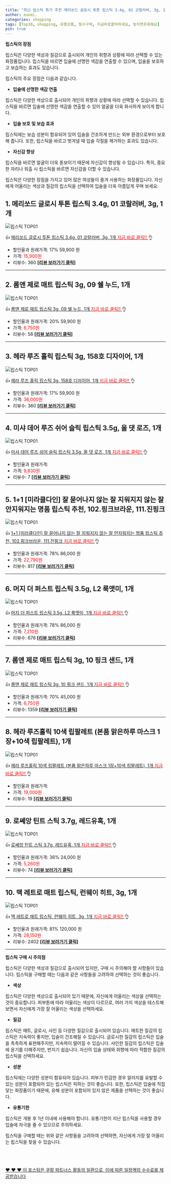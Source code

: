 ```yaml
---
title: "최신 립스틱 특가 추천 메리쏘드 글로시 투톤 립스틱 3.4g, 01 코랄러버, 3g, 1개 비교 장점"
author: eunmi.
categories: shopping
tags: [Top10, shopping, 유행상품, 필수구매, 지금바로클릭하세요, 놓치면후회해요]
pin: true
---
```

**립스틱의 장점**

립스틱은 다양한 색상과 질감으로 출시되어 개인의 취향과 상황에 따라 선택할 수 있는 화장품입니다. 립스틱을 바르면 입술에 선명한 색감을 연출할 수 있으며, 입술을 보호하고 보습하는 효과도 있습니다.

립스틱의 주요 장점은 다음과 같습니다.

* **입술에 선명한 색감 연출**

립스틱은 다양한 색상으로 출시되어 개인의 취향과 상황에 따라 선택할 수 있습니다. 립스틱을 바르면 입술에 선명한 색감을 연출할 수 있어 얼굴을 더욱 화사하게 보이게 합니다.

* **입술 보호 및 보습 효과**

립스틱에는 보습 성분이 함유되어 있어 입술을 건조하게 만드는 외부 환경으로부터 보호해 줍니다. 또한, 립스틱을 바르고 벗겨낼 때 입술 각질을 제거하는 효과도 있습니다.

* **자신감 향상**

립스틱을 바르면 얼굴이 더욱 돋보이기 때문에 자신감이 향상될 수 있습니다. 특히, 중요한 자리나 외출 시 립스틱을 바르면 자신감을 더할 수 있습니다.

립스틱은 다양한 장점을 가지고 있어 많은 여성들이 즐겨 사용하는 화장품입니다. 자신에게 어울리는 색상과 질감의 립스틱을 선택하여 입술을 더욱 아름답게 꾸며 보세요.

   

## 1. 메리쏘드 글로시 투톤 립스틱 3.4g, 01 코랄러버, 3g, 1개

![립스틱 TOP01](https://thumbnail8.coupangcdn.com/thumbnails/remote/230x230ex/image/retail/images/2023/01/10/18/2/94c4d086-4726-477d-ab4c-c989be0117cd.jpg)


👍 [메리쏘드 글로시 투톤 립스틱 3.4g, 01 코랄러버, 3g, 1개 <font color=red> 지금 바로 클릭!! </font> ](https://link.coupang.com/re/AFFSDP?lptag=AF3617701&subid=GithubCoopas&pageKey=7680327279&traceid=V0-153&itemId=17479099578&vendorItemId=84646638751) 👌 


- 할인율과 원래가격: 17%  59,900   원
- 가격: <span style='color:red'>15,900원</span>
- 리뷰수: 360  [**[리뷰 보러가기 클릭]**](https://link.coupang.com/re/AFFSDP?lptag=AF3617701&subid=GithubCoopas&pageKey=7680327279&traceid=V0-153&itemId=17479099578&vendorItemId=84646638751)

---


   

## 2. 롬앤 제로 매트 립스틱 3g, 09 쉘 누드, 1개

![립스틱 TOP01](https://thumbnail8.coupangcdn.com/thumbnails/remote/230x230ex/image/retail/images/3656861912100222-11c379ec-679e-40b5-91e6-bb1dafbcb67f.jpg)


👍 [롬앤 제로 매트 립스틱 3g, 09 쉘 누드, 1개 <font color=red> 지금 바로 클릭!! </font> ](https://link.coupang.com/re/AFFSDP?lptag=AF3617701&subid=GithubCoopas&pageKey=1814412512&traceid=V0-153&itemId=3063152900&vendorItemId=71051109229) 👌 


- 할인율과 원래가격: 20%  59,900   원
- 가격: <span style='color:red'>6,750원</span>
- 리뷰수: 56  [**[리뷰 보러가기 클릭]**](https://link.coupang.com/re/AFFSDP?lptag=AF3617701&subid=GithubCoopas&pageKey=1814412512&traceid=V0-153&itemId=3063152900&vendorItemId=71051109229)

---


   

## 3. 헤라 루즈 홀릭 립스틱 3g, 158호 디자이어, 1개

![립스틱 TOP01](https://thumbnail7.coupangcdn.com/thumbnails/remote/230x230ex/image/retail/images/1193832307535241-efe6cdb1-aeee-45e8-82fb-ea83437c62fc.jpg)


👍 [헤라 루즈 홀릭 립스틱 3g, 158호 디자이어, 1개 <font color=red> 지금 바로 클릭!! </font> ](https://link.coupang.com/re/AFFSDP?lptag=AF3617701&subid=GithubCoopas&pageKey=6398430415&traceid=V0-153&itemId=12098499005&vendorItemId=79036142381) 👌 


- 할인율과 원래가격: 17%  59,900   원
- 가격: <span style='color:red'>36,000원</span>
- 리뷰수: 360  [**[리뷰 보러가기 클릭]**](https://link.coupang.com/re/AFFSDP?lptag=AF3617701&subid=GithubCoopas&pageKey=6398430415&traceid=V0-153&itemId=12098499005&vendorItemId=79036142381)

---


   

## 4. 미샤 데어 루즈 쉬어 슬릭 립스틱 3.5g, 올 댓 로즈, 1개

![립스틱 TOP01](https://thumbnail8.coupangcdn.com/thumbnails/remote/230x230ex/image/retail/images/2020/04/28/18/8/023b7566-bb60-47d7-a5a2-66a4cd983567.jpg)


👍 [미샤 데어 루즈 쉬어 슬릭 립스틱 3.5g, 올 댓 로즈, 1개 <font color=red> 지금 바로 클릭!! </font> ](https://link.coupang.com/re/AFFSDP?lptag=AF3617701&subid=GithubCoopas&pageKey=1547725003&traceid=V0-153&itemId=2649446388&vendorItemId=70640358612) 👌 


- 할인율과 원래가격: 
- 가격: <span style='color:red'>9,830원</span>
- 리뷰수: 7  [**[리뷰 보러가기 클릭]**](https://link.coupang.com/re/AFFSDP?lptag=AF3617701&subid=GithubCoopas&pageKey=1547725003&traceid=V0-153&itemId=2649446388&vendorItemId=70640358612)

---


   

## 5. 1+1 [미라클다인] 잘 묻어나지 않는 잘 지워지지 않는 잘 안지워지는 명품 립스틱 추천, 102.핑크브라운, 111.진핑크

![립스틱 TOP01](https://thumbnail8.coupangcdn.com/thumbnails/remote/230x230ex/image/vendor_inventory/2ad3/c3b4e28a6861c783fd3cae77735074bb31dff707353ff27be96886749749.png)


👍 [1+1 [미라클다인] 잘 묻어나지 않는 잘 지워지지 않는 잘 안지워지는 명품 립스틱 추천, 102.핑크브라운, 111.진핑크 <font color=red> 지금 바로 클릭!! </font> ](https://link.coupang.com/re/AFFSDP?lptag=AF3617701&subid=GithubCoopas&pageKey=7676672577&traceid=V0-153&itemId=20493672288&vendorItemId=87457451451) 👌 


- 할인율과 원래가격: 78%  86,000   원
- 가격: <span style='color:red'>22,790원</span>
- 리뷰수: 817  [**[리뷰 보러가기 클릭]**](https://link.coupang.com/re/AFFSDP?lptag=AF3617701&subid=GithubCoopas&pageKey=7676672577&traceid=V0-153&itemId=20493672288&vendorItemId=87457451451)

---


   

## 6. 머지 더 퍼스트 립스틱 3.5g, L2 룩앳미, 1개

![립스틱 TOP01](https://thumbnail9.coupangcdn.com/thumbnails/remote/230x230ex/image/product/image/vendoritem/2019/03/21/3099398000/34d93575-85c0-498d-ab90-e2612cbe7bec.jpg)


👍 [머지 더 퍼스트 립스틱 3.5g, L2 룩앳미, 1개 <font color=red> 지금 바로 클릭!! </font> ](https://link.coupang.com/re/AFFSDP?lptag=AF3617701&subid=GithubCoopas&pageKey=15391154&traceid=V0-153&itemId=63327198&vendorItemId=3099398000) 👌 


- 할인율과 원래가격: 78%  86,000   원
- 가격: <span style='color:red'>7,210원</span>
- 리뷰수: 676  [**[리뷰 보러가기 클릭]**](https://link.coupang.com/re/AFFSDP?lptag=AF3617701&subid=GithubCoopas&pageKey=15391154&traceid=V0-153&itemId=63327198&vendorItemId=3099398000)

---


   

## 7. 롬앤 제로 매트 립스틱 3g, 10 핑크 샌드, 1개

![립스틱 TOP01](https://thumbnail7.coupangcdn.com/thumbnails/remote/230x230ex/image/retail/images/2362022632988257-c2ccdd59-9bd7-4a7c-bbc1-aeaabf993230.jpg)


👍 [롬앤 제로 매트 립스틱 3g, 10 핑크 샌드, 1개 <font color=red> 지금 바로 클릭!! </font> ](https://link.coupang.com/re/AFFSDP?lptag=AF3617701&subid=GithubCoopas&pageKey=1814412512&traceid=V0-153&itemId=3063152898&vendorItemId=71051109185) 👌 


- 할인율과 원래가격: 70%  45,000   원
- 가격: <span style='color:red'>6,750원</span>
- 리뷰수: 1359  [**[리뷰 보러가기 클릭]**](https://link.coupang.com/re/AFFSDP?lptag=AF3617701&subid=GithubCoopas&pageKey=1814412512&traceid=V0-153&itemId=3063152898&vendorItemId=71051109185)

---


   

## 8. 헤라 루즈홀릭 10색 립팔레트 (본품 맑은하루 마스크 1장+10색 립팔레트), 1개

![립스틱 TOP01](https://thumbnail10.coupangcdn.com/thumbnails/remote/230x230ex/image/vendor_inventory/4ba7/b25a83bb699216e6f7ce735872fbcb4663053abe9d8ec028906f1515fcf5.png)


👍 [헤라 루즈홀릭 10색 립팔레트 (본품 맑은하루 마스크 1장+10색 립팔레트), 1개 <font color=red> 지금 바로 클릭!! </font> ](https://link.coupang.com/re/AFFSDP?lptag=AF3617701&subid=GithubCoopas&pageKey=7509261623&traceid=V0-153&itemId=19672698311&vendorItemId=86778248467) 👌 


- 할인율과 원래가격: 
- 가격: <span style='color:red'>19,000원</span>
- 리뷰수: 19  [**[리뷰 보러가기 클릭]**](https://link.coupang.com/re/AFFSDP?lptag=AF3617701&subid=GithubCoopas&pageKey=7509261623&traceid=V0-153&itemId=19672698311&vendorItemId=86778248467)

---


   

## 9. 로쎄앙 틴트 스틱 3.7g, 레드유혹, 1개

![립스틱 TOP01](https://thumbnail7.coupangcdn.com/thumbnails/remote/230x230ex/image/product/image/vendoritem/2019/09/25/3133672712/d5c1cede-acd7-4bcc-89f7-162d44e3a6ea.jpg)


👍 [로쎄앙 틴트 스틱 3.7g, 레드유혹, 1개 <font color=red> 지금 바로 클릭!! </font> ](https://link.coupang.com/re/AFFSDP?lptag=AF3617701&subid=GithubCoopas&pageKey=9060467&traceid=V0-153&itemId=79064749&vendorItemId=3133672712) 👌 


- 할인율과 원래가격: 36%  24,000   원
- 가격: <span style='color:red'>5,260원</span>
- 리뷰수: 74  [**[리뷰 보러가기 클릭]**](https://link.coupang.com/re/AFFSDP?lptag=AF3617701&subid=GithubCoopas&pageKey=9060467&traceid=V0-153&itemId=79064749&vendorItemId=3133672712)

---


   

## 10. 맥 레트로 매트 립스틱, 런웨이 히트, 3g, 1개

![립스틱 TOP01](https://thumbnail10.coupangcdn.com/thumbnails/remote/230x230ex/image/retail/images/1194282403575962-82c127be-a56c-4add-a618-70136d506e4d.jpg)


👍 [맥 레트로 매트 립스틱, 런웨이 히트, 3g, 1개 <font color=red> 지금 바로 클릭!! </font> ](https://link.coupang.com/re/AFFSDP?lptag=AF3617701&subid=GithubCoopas&pageKey=5376120420&traceid=V0-153&itemId=7971449097&vendorItemId=75260418164) 👌 


- 할인율과 원래가격: 81%  120,000   원
- 가격: <span style='color:red'>28,150원</span>
- 리뷰수: 2402  [**[리뷰 보러가기 클릭]**](https://link.coupang.com/re/AFFSDP?lptag=AF3617701&subid=GithubCoopas&pageKey=5376120420&traceid=V0-153&itemId=7971449097&vendorItemId=75260418164)

---
**립스틱 구매 시 주의점**

립스틱은 다양한 색상과 질감으로 출시되어 있지만, 구매 시 주의해야 할 사항들이 있습니다. 립스틱을 구매할 때는 다음과 같은 사항들을 고려하여 선택하는 것이 좋습니다.

* **색상**

립스틱은 다양한 색상으로 출시되어 있기 때문에, 자신에게 어울리는 색상을 선택하는 것이 중요합니다. 피부톤에 따라 어울리는 색상이 다르므로, 여러 가지 색상을 테스트해 보면서 자신에게 가장 잘 어울리는 색상을 선택하세요.

* **질감**

립스틱은 매트, 글로시, 샤인 등 다양한 질감으로 출시되어 있습니다. 매트한 질감의 립스틱은 지속력이 좋지만, 입술이 건조해질 수 있습니다. 글로시한 질감의 립스틱은 입술을 촉촉하게 표현해주지만, 지속력이 떨어질 수 있습니다. 샤인한 질감의 립스틱은 입술에 윤기를 더해주지만, 번지기 쉽습니다. 자신의 입술 상태와 취향에 따라 적합한 질감의 립스틱을 선택하세요.

* **성분**

립스틱에는 다양한 성분이 함유되어 있습니다. 피부가 민감한 경우 알러지를 유발할 수 있는 성분이 포함되어 있는 립스틱은 피하는 것이 좋습니다. 또한, 립스틱은 입술에 직접 닿는 화장품이기 때문에, 유해 성분이 포함되어 있지 않은 제품을 선택하는 것이 좋습니다.

* **유통기한**

립스틱은 개봉 후 1년 이내에 사용해야 합니다. 유통기한이 지난 립스틱을 사용할 경우 입술에 자극을 줄 수 있으므로 주의하세요.

립스틱을 구매할 때는 위와 같은 사항들을 고려하여 선택하면, 자신에게 가장 잘 어울리는 립스틱을 찾을 수 있습니다.<br><br><br><br><br> [ ❤ ❤ ❤ 이 포스팅은 쿠팡 파트너스 활동의 일환으로, 이에 따른 일정액의 수수료를 제공받습니다](https://link.coupang.com/a/bcEFyh)